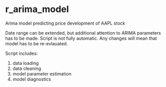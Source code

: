 # r_arima_model
Arima model predicting price development of AAPL stock

Date range can be extended, but additional attention to ARIMA parameters has to be made. 
Script is not fully automatic. Any changes will mean that model has to be re-evlauated.

Script includes:
1. data loading
2. data cleaning
3. model parameter estimation
4. model diagnostics

